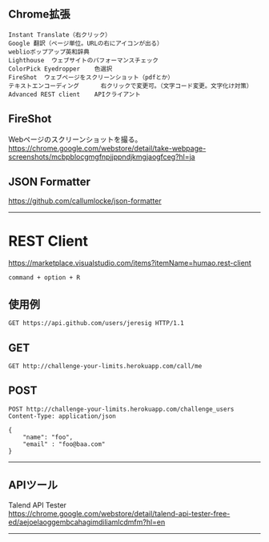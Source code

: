 ## Chrome拡張
```
Instant Translate（右クリック）
Google 翻訳（ページ単位。URLの右にアイコンが出る）
weblioポップアップ英和辞典
Lighthouse  ウェブサイトのパフォーマンスチェック
ColorPick Eyedropper    色選択
FireShot  ウェブページをスクリーンショット（pdfとか）
テキストエンコーディング 　　　右クリックで変更可。（文字コード変更。文字化け対策）
Advanced REST client    APIクライアント
```

## FireShot
Webページのスクリーンショットを撮る。  
https://chrome.google.com/webstore/detail/take-webpage-screenshots/mcbpblocgmgfnpjjppndjkmgjaogfceg?hl=ja


## JSON Formatter
<https://github.com/callumlocke/json-formatter>


_______________________________________________________________
# REST Client
https://marketplace.visualstudio.com/items?itemName=humao.rest-client

```
command + option + R
```

## 使用例
```
GET https://api.github.com/users/jeresig HTTP/1.1
```

## GET
```
GET http://challenge-your-limits.herokuapp.com/call/me
```

## POST
```
POST http://challenge-your-limits.herokuapp.com/challenge_users
Content-Type: application/json

{
    "name": "foo",
    "email" : "foo@baa.com"
}
```

_______________________________________________________________
## APIツール
Talend API Tester  
<https://chrome.google.com/webstore/detail/talend-api-tester-free-ed/aejoelaoggembcahagimdiliamlcdmfm?hl=en>

_______________________________________________________________



